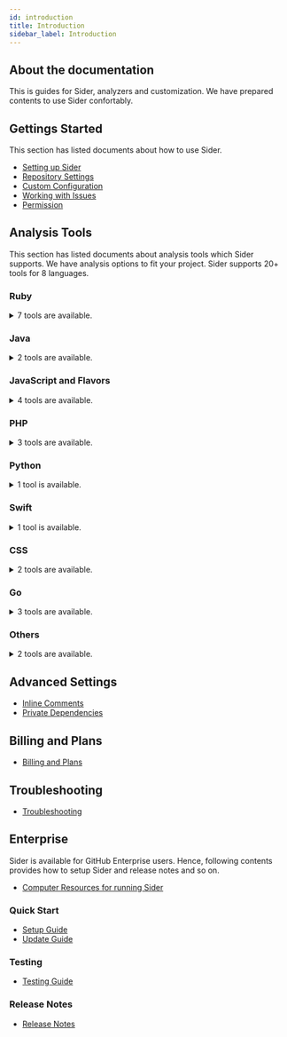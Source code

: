 ```yaml
---
id: introduction
title: Introduction
sidebar_label: Introduction
---
```


## About the documentation

This is guides for Sider, analyzers and customization.
We have prepared contents to use Sider confortably.

## Gettings Started

This section has listed documents about how to use Sider.

* [Setting up Sider](./getting-started/setup.md)
* [Repository Settings](./getting-started/repository-settings.md)
* [Custom Configuration](./getting-started/custom-configuration.md)
* [Working with Issues](./getting-started/working-with-issues.md)
* [Permission](./getting-started/permissions.md)

## Analysis Tools

This section has listed documents about analysis tools which Sider supports. We have analysis options to fit your project. Sider supports 20+ tools for 8 languages.

### Ruby

<details>
  <summary>7 tools are available.</summary>
  * [RuboCop](./tools/ruby/rubocop.md)
  * [Reek](./tools/ruby/reek.md)
  * [Querly](./tools/ruby/querly.md)
  * [Rails Best Practices](./tools/ruby/rails-bestpractices.md)
  * [Brakeman](./tools/ruby/brakeman.md)
  * [HAML-Lint](./tools/ruby/haml-lint.md)
</details>

### Java

<details>
  <summary>2 tools are available.</summary>
  * [Checkstyle](./tools/java/checkstyle.md)
  * [PMD](./tools/java/pmd.md)
</details>

### JavaScript and Flavors

<details>
  <summary>4 tools are available.</summary>
  * [ESLint](./tools/javascript/eslint.md)
  * [JSHint](./tools/javascript/tslint.md)
  * [TSLint](./tools/javascript/jshint.md)
  * [CoffeeLint](./tools/javascript/coffeelint.md)
</details>

### PHP

<details>
  <summary>3 tools are available.</summary>
  * [Phinder](./tools/php/phinder.md)
  * [PHPMD](./tools/php/phpmd.md)
  * [PHP_CodeSniffer](./tools/php/codesniffer.md)
</details>

### Python

<details>
  <summary>1 tool is available.</summary>
  * [Flake8](./tools/python/flake8.md)
</details>

### Swift

<details>
  <summary>1 tool is available.</summary>
  * [SwiftLint](./tools/swift/swiftlint.md)
</details>

### CSS

<details>
  <summary>2 tools are available.</summary>
  * [stylelint](./tools/css/stylelint.md)
  * [SCSS-Lint](./tools/css/scss-lint.md)
</details>

### Go

<details>
  <summary>3 tools are available.</summary>
  * [go vet](./tools/go/govet.md)
  * [Golint](./tools/go/golint.md)
  * [Go Meta Linter](./tools/go/gometalinter.md)
</details>

### Others

<details>
  <summary>2 tools are available.</summary>
  * [Goodcheck](./tools/others/goodcheck.md)
  * [Misspell](./tools/others/misspell.md)
</details>

## Advanced Settings

* [Inline Comments](./advanced-settings/inline-comments.md)
* [Private Dependencies](./advanced-settings/private-dependencies.md)

## Billing and Plans

* [Billing and Plans](./billing-and-plans.md)

## Troubleshooting

* [Troubleshooting](./troubleshooting.md)

## Enterprise

Sider is available for GitHub Enterprise users. Hence, following contents provides how to setup Sider and release notes and so on.

* [Computer Resources for running Sider](./enterprise/resources.md)

### Quick Start

* [Setup Guide](./enterprise/quick-start/setup.md)
* [Update Guide](./enterprise/quick-start/update.md)

### Testing

* [Testing Guide](./enterprise/testing/guide.md)

### Release Notes

* [Release Notes](./enterprise/releases/changelog.md)

